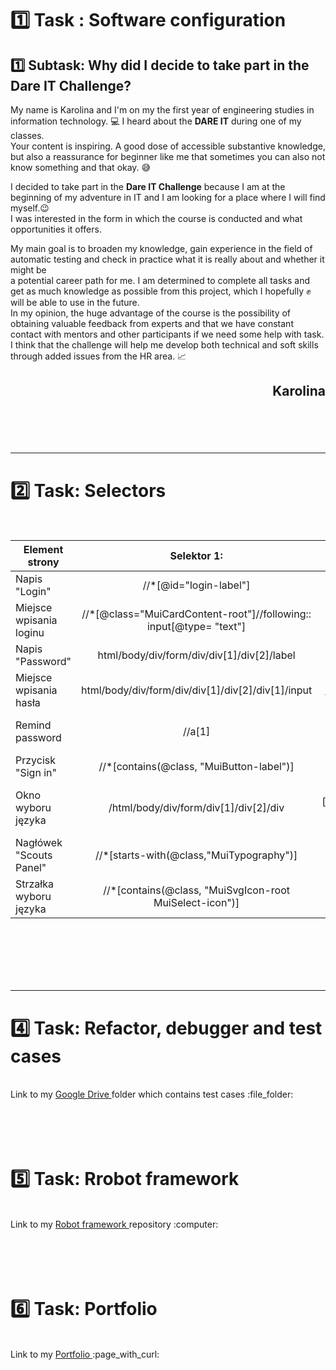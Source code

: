 [//]: <> (Tytuł)
# :one: Task : Software configuration  

[//]: <> (Podtytuł)
## :one: Subtask: Why did I decide to take part in the Dare IT Challenge? 

My name is Karolina and I'm on my the first year of engineering studies in information technology. :computer: I heard about the **DARE IT** during one of my classes.</br>
Your content is inspiring. A good dose of accessible substantive knowledge, but also a reassurance for beginner like me that sometimes you can also not know something and that okay. 😅

I decided to take part in the **Dare IT Challenge** because I am at the beginning of my adventure in IT and I am looking for a place where I will find myself.😉</br>
I was interested in the form in which the course is conducted and what opportunities it offers.

My main goal is to broaden my knowledge, gain experience in the field of automatic testing and check in practice what it is really about and whether it might be</br> a potential career path for me.
I am determined to complete all tasks and get as much knowledge as possible from this project, which I hopefully :fist: will be able to use in the future.</br>
In my opinion, the huge advantage of the course is the possibility of obtaining valuable feedback from experts and that we have constant contact with mentors and other participants if we need some help with task.</br>
I think that the challenge will help me develop both technical and soft skills through added issues from the HR area. :chart_with_upwards_trend:


## **<p style="text-align: right;">Karolina</p>**
<br>
<br>
<br>

---

[//]: <> (Selectors)
# :two: Task: Selectors
<br>

| Element strony          |                            Selektor 1:                            |                                                                                Selektor 2: |                                                                                                                                                     Selektor 3: |
|-------------------------|:-----------------------------------------------------------------:|-------------------------------------------------------------------------------------------:|----------------------------------------------------------------------------------------------------------------------------------------------------------------:|
| Napis "Login"           |                      //*[@id="login-label"]                       |                                                                        //*[text()="Login"] |                                                                                                                      html/body/div/form/div/div[1]/div[1]/label |
| Miejsce wpisania loginu |//*[@class="MuiCardContent-root"]//following:: input[@type= "text"]|                                                    //input[@type = "text" or @id= "login"] |                                                                                                                                                //*[@id="login"] |
| Napis "Password"        |            html/body/div/form/div/div[1]/div[2]/label             |                                                                       //*[@for="password"] |                                                                                                              //label[@data-shrink= "true" and @for= "password"] |
| Miejsce wpisania hasła  |         html/body/div/form/div/div[1]/div[2]/div[1]/input         |                                                            //*/input[@value = "Test-1234"] |                                                                                                                                             //*[@id="password"] |
| Remind password         |                              //a[1]                               |                                                        //*[@id="__next"]/form/div/div[1]/a |                                                  //*[contains(@class,"MuiTypography-root MuiLink-root MuiLink-underlineHover jss4 MuiTypography-colorPrimary")] |
| Przycisk "Sign in"      |             //*[contains(@class, "MuiButton-label")]              |                                                                              //span/text() |                                                                                                                /html/body/div/form/div[1]/div[2]/button/span[1] |
| Okno wyboru języka      |               /html/body/div/form/div[1]/div[2]/div               |            //*[contains(@class,"MuiInputBase-root MuiInput-root MuiInput-underline jss6")] |                                                                                                                           //*[@id="__next"]/form/div/div[2]/div |
| Nagłówek "Scouts Panel" |//*[starts-with(@class,"MuiTypography")]|                                                                 //*[text()="Scouts Panel"] |                                                                                                                               /html/body/div/form/div/div[1]/h5 |
| Strzałka wyboru języka  |//*[contains(@class, "MuiSvgIcon-root MuiSelect-icon")]|//*[@id="__next"]//*[@viewBox="0 0 24 24"]|                                                                                                                 //*[@aria-hidden="true" and @focusable="false"] |

<br>
<br>
<br>
<br>
<br>

---

[//]: <> (Test Cases)
# :four: Task: Refactor, debugger and test cases
<br>
Link to my <a href = "https://drive.google.com/drive/folders/1rpcmPnEsfivsjWbM_BE2PjQRkhqdvCEv?usp=sharing"> Google Drive </a> folder which contains test cases :file_folder:


<br>
<br>
<br>
<br>
<br>

[//]: <> (Test Cases)
# :five: Task: Rrobot framework
<br>
Link to my <a href = "https://github.com/KarolinaSosinska/panelscout_robotframework"> Robot framework </a> repository :computer:


<br>
<br>
<br>
<br>
<br>

[//]: <> (Test Cases)
# :six: Task: Portfolio
<br>
Link to my <a href = "https://github.com/KarolinaSosinska/Portfolio"> Portfolio </a>  :page_with_curl:


<br>
<br>
<br>

